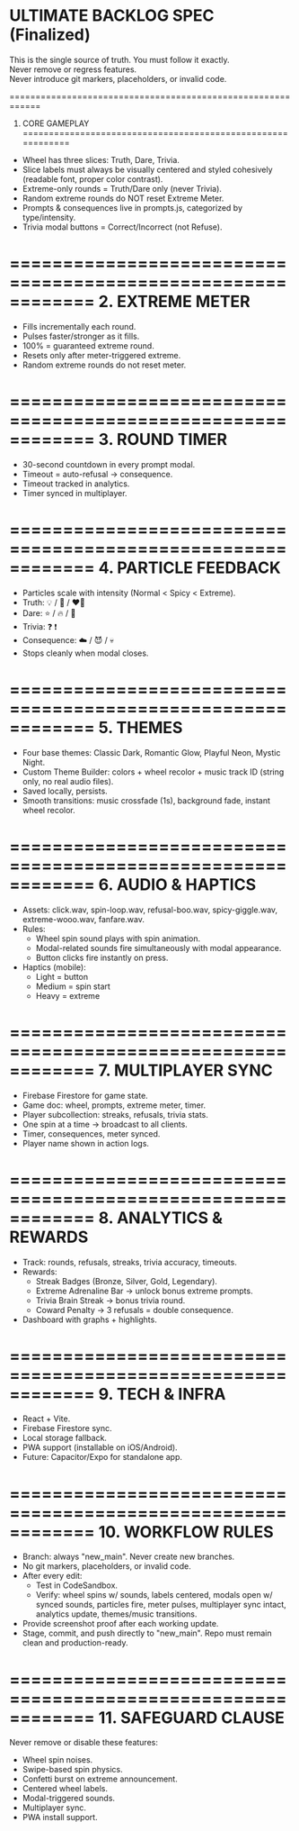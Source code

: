# ULTIMATE BACKLOG SPEC (Finalized)
This is the single source of truth. You must follow it exactly.  
Never remove or regress features.  
Never introduce git markers, placeholders, or invalid code.  

============================================================
1. CORE GAMEPLAY
============================================================
- Wheel has three slices: Truth, Dare, Trivia.
- Slice labels must always be visually centered and styled cohesively (readable font, proper color contrast).
- Extreme-only rounds = Truth/Dare only (never Trivia).
- Random extreme rounds do NOT reset Extreme Meter.
- Prompts & consequences live in prompts.js, categorized by type/intensity.
- Trivia modal buttons = Correct/Incorrect (not Refuse).

============================================================
2. EXTREME METER
============================================================
- Fills incrementally each round.
- Pulses faster/stronger as it fills.
- 100% = guaranteed extreme round.
- Resets only after meter-triggered extreme.
- Random extreme rounds do not reset meter.

============================================================
3. ROUND TIMER
============================================================
- 30-second countdown in every prompt modal.
- Timeout = auto-refusal → consequence.
- Timeout tracked in analytics.
- Timer synced in multiplayer.

============================================================
4. PARTICLE FEEDBACK
============================================================
- Particles scale with intensity (Normal < Spicy < Extreme).
- Truth: 💡 / 💋 / ❤️‍🔥
- Dare: ⭐ / 🔥 / 🔗
- Trivia: ❓ ❗
- Consequence: ☁️ / 😈 / 💀
- Stops cleanly when modal closes.

============================================================
5. THEMES
============================================================
- Four base themes: Classic Dark, Romantic Glow, Playful Neon, Mystic Night.
- Custom Theme Builder: colors + wheel recolor + music track ID (string only, no real audio files).
- Saved locally, persists.
- Smooth transitions: music crossfade (1s), background fade, instant wheel recolor.

============================================================
6. AUDIO & HAPTICS
============================================================
- Assets: click.wav, spin-loop.wav, refusal-boo.wav, spicy-giggle.wav, extreme-wooo.wav, fanfare.wav.
- Rules:
  - Wheel spin sound plays with spin animation.
  - Modal-related sounds fire simultaneously with modal appearance.
  - Button clicks fire instantly on press.
- Haptics (mobile):
  - Light = button
  - Medium = spin start
  - Heavy = extreme

============================================================
7. MULTIPLAYER SYNC
============================================================
- Firebase Firestore for game state.
- Game doc: wheel, prompts, extreme meter, timer.
- Player subcollection: streaks, refusals, trivia stats.
- One spin at a time → broadcast to all clients.
- Timer, consequences, meter synced.
- Player name shown in action logs.

============================================================
8. ANALYTICS & REWARDS
============================================================
- Track: rounds, refusals, streaks, trivia accuracy, timeouts.
- Rewards:
  - Streak Badges (Bronze, Silver, Gold, Legendary).
  - Extreme Adrenaline Bar → unlock bonus extreme prompts.
  - Trivia Brain Streak → bonus trivia round.
  - Coward Penalty → 3 refusals = double consequence.
- Dashboard with graphs + highlights.

============================================================
9. TECH & INFRA
============================================================
- React + Vite.
- Firebase Firestore sync.
- Local storage fallback.
- PWA support (installable on iOS/Android).
- Future: Capacitor/Expo for standalone app.

============================================================
10. WORKFLOW RULES
============================================================
- Branch: always "new_main". Never create new branches.
- No git markers, placeholders, or invalid code.
- After every edit:
  - Test in CodeSandbox.
  - Verify: wheel spins w/ sounds, labels centered, modals open w/ synced sounds, particles fire, meter pulses, multiplayer sync intact, analytics update, themes/music transitions.
- Provide screenshot proof after each working update.
- Stage, commit, and push directly to "new_main". Repo must remain clean and production-ready.

============================================================
11. SAFEGUARD CLAUSE
============================================================
Never remove or disable these features:
- Wheel spin noises.
- Swipe-based spin physics.
- Confetti burst on extreme announcement.
- Centered wheel labels.
- Modal-triggered sounds.
- Multiplayer sync.
- PWA install support.
